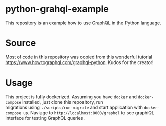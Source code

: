 # python-grahql-example

This repository is an example how to use GraphQL in the Python language.

# Source

Most of code in this repository was copied from this wonderful tutorial https://www.howtographql.com/graphql-python.
Kudos for the creator!

# Usage
This project is fully dockerized. Assuming you have `docker` and `docker-compose` installed, just clone this repository, run  
migrations using `./scripts/run-migrate` and start application with `docker-compose up`. Naviage to `http://localhost:8000/graphql` to see 
graphiQL interface for testing GraphQL queries.